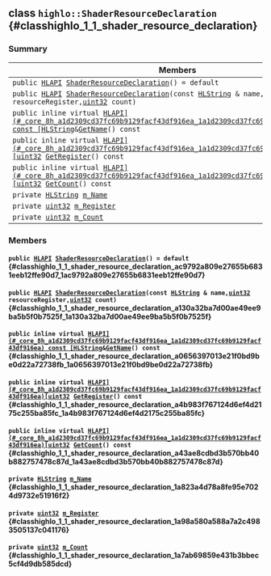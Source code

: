 ## class `highlo::ShaderResourceDeclaration` {#classhighlo_1_1_shader_resource_declaration}

### Summary

 Members                        | Descriptions                                
--------------------------------|---------------------------------------------
`public `[`HLAPI`](#_core_8h_a1d2309cd37fc69b9129facf43df916ea_1a1d2309cd37fc69b9129facf43df916ea)` `[`ShaderResourceDeclaration`](#classhighlo_1_1_shader_resource_declaration_ac9792a809e27655b6831eeb12ffe90d7_1ac9792a809e27655b6831eeb12ffe90d7)`() = default` | 
`public `[`HLAPI`](#_core_8h_a1d2309cd37fc69b9129facf43df916ea_1a1d2309cd37fc69b9129facf43df916ea)` `[`ShaderResourceDeclaration`](#classhighlo_1_1_shader_resource_declaration_a130a32ba7d00ae49ee9ba5b5f0b7525f_1a130a32ba7d00ae49ee9ba5b5f0b7525f)`(const `[`HLString`](docs-api/api-highlo.md#namespacehighlo_aae9b5b2474b992680f5555779f4bd538_1aae9b5b2474b992680f5555779f4bd538)` & name,`[`uint32`](#_base_types_8h_a1134b580f8da4de94ca6b1de4d37975e_1a1134b580f8da4de94ca6b1de4d37975e)` resourceRegister,`[`uint32`](#_base_types_8h_a1134b580f8da4de94ca6b1de4d37975e_1a1134b580f8da4de94ca6b1de4d37975e)` count)` | 
`public inline virtual `[`HLAPI](#_core_8h_a1d2309cd37fc69b9129facf43df916ea_1a1d2309cd37fc69b9129facf43df916ea) const [HLString`](docs-api/api-highlo.md#namespacehighlo_aae9b5b2474b992680f5555779f4bd538_1aae9b5b2474b992680f5555779f4bd538)` & `[`GetName`](#classhighlo_1_1_shader_resource_declaration_a0656397013e21f0bd9be0d22a72738fb_1a0656397013e21f0bd9be0d22a72738fb)`() const` | 
`public inline virtual `[`HLAPI](#_core_8h_a1d2309cd37fc69b9129facf43df916ea_1a1d2309cd37fc69b9129facf43df916ea)[uint32`](#_base_types_8h_a1134b580f8da4de94ca6b1de4d37975e_1a1134b580f8da4de94ca6b1de4d37975e)` `[`GetRegister`](#classhighlo_1_1_shader_resource_declaration_a4b983f767124d6ef4d2175c255ba85fc_1a4b983f767124d6ef4d2175c255ba85fc)`() const` | 
`public inline virtual `[`HLAPI](#_core_8h_a1d2309cd37fc69b9129facf43df916ea_1a1d2309cd37fc69b9129facf43df916ea)[uint32`](#_base_types_8h_a1134b580f8da4de94ca6b1de4d37975e_1a1134b580f8da4de94ca6b1de4d37975e)` `[`GetCount`](#classhighlo_1_1_shader_resource_declaration_a43ae8cdbd3b570bb40b882757478c87d_1a43ae8cdbd3b570bb40b882757478c87d)`() const` | 
`private `[`HLString`](docs-api/api-highlo.md#namespacehighlo_aae9b5b2474b992680f5555779f4bd538_1aae9b5b2474b992680f5555779f4bd538)` `[`m_Name`](#classhighlo_1_1_shader_resource_declaration_1a823a4d78a8fe95e7024d9732e51916f2) | 
`private `[`uint32`](#_base_types_8h_a1134b580f8da4de94ca6b1de4d37975e_1a1134b580f8da4de94ca6b1de4d37975e)` `[`m_Register`](#classhighlo_1_1_shader_resource_declaration_1a98a580a588a7a2c4983505137c041176) | 
`private `[`uint32`](#_base_types_8h_a1134b580f8da4de94ca6b1de4d37975e_1a1134b580f8da4de94ca6b1de4d37975e)` `[`m_Count`](#classhighlo_1_1_shader_resource_declaration_1a7ab69859e431b3bbec5cf4d9db585dcd) | 

### Members

#### `public `[`HLAPI`](#_core_8h_a1d2309cd37fc69b9129facf43df916ea_1a1d2309cd37fc69b9129facf43df916ea)` `[`ShaderResourceDeclaration`](#classhighlo_1_1_shader_resource_declaration_ac9792a809e27655b6831eeb12ffe90d7_1ac9792a809e27655b6831eeb12ffe90d7)`() = default` {#classhighlo_1_1_shader_resource_declaration_ac9792a809e27655b6831eeb12ffe90d7_1ac9792a809e27655b6831eeb12ffe90d7}

#### `public `[`HLAPI`](#_core_8h_a1d2309cd37fc69b9129facf43df916ea_1a1d2309cd37fc69b9129facf43df916ea)` `[`ShaderResourceDeclaration`](#classhighlo_1_1_shader_resource_declaration_a130a32ba7d00ae49ee9ba5b5f0b7525f_1a130a32ba7d00ae49ee9ba5b5f0b7525f)`(const `[`HLString`](docs-api/api-highlo.md#namespacehighlo_aae9b5b2474b992680f5555779f4bd538_1aae9b5b2474b992680f5555779f4bd538)` & name,`[`uint32`](#_base_types_8h_a1134b580f8da4de94ca6b1de4d37975e_1a1134b580f8da4de94ca6b1de4d37975e)` resourceRegister,`[`uint32`](#_base_types_8h_a1134b580f8da4de94ca6b1de4d37975e_1a1134b580f8da4de94ca6b1de4d37975e)` count)` {#classhighlo_1_1_shader_resource_declaration_a130a32ba7d00ae49ee9ba5b5f0b7525f_1a130a32ba7d00ae49ee9ba5b5f0b7525f}

#### `public inline virtual `[`HLAPI](#_core_8h_a1d2309cd37fc69b9129facf43df916ea_1a1d2309cd37fc69b9129facf43df916ea) const [HLString`](docs-api/api-highlo.md#namespacehighlo_aae9b5b2474b992680f5555779f4bd538_1aae9b5b2474b992680f5555779f4bd538)` & `[`GetName`](#classhighlo_1_1_shader_resource_declaration_a0656397013e21f0bd9be0d22a72738fb_1a0656397013e21f0bd9be0d22a72738fb)`() const` {#classhighlo_1_1_shader_resource_declaration_a0656397013e21f0bd9be0d22a72738fb_1a0656397013e21f0bd9be0d22a72738fb}

#### `public inline virtual `[`HLAPI](#_core_8h_a1d2309cd37fc69b9129facf43df916ea_1a1d2309cd37fc69b9129facf43df916ea)[uint32`](#_base_types_8h_a1134b580f8da4de94ca6b1de4d37975e_1a1134b580f8da4de94ca6b1de4d37975e)` `[`GetRegister`](#classhighlo_1_1_shader_resource_declaration_a4b983f767124d6ef4d2175c255ba85fc_1a4b983f767124d6ef4d2175c255ba85fc)`() const` {#classhighlo_1_1_shader_resource_declaration_a4b983f767124d6ef4d2175c255ba85fc_1a4b983f767124d6ef4d2175c255ba85fc}

#### `public inline virtual `[`HLAPI](#_core_8h_a1d2309cd37fc69b9129facf43df916ea_1a1d2309cd37fc69b9129facf43df916ea)[uint32`](#_base_types_8h_a1134b580f8da4de94ca6b1de4d37975e_1a1134b580f8da4de94ca6b1de4d37975e)` `[`GetCount`](#classhighlo_1_1_shader_resource_declaration_a43ae8cdbd3b570bb40b882757478c87d_1a43ae8cdbd3b570bb40b882757478c87d)`() const` {#classhighlo_1_1_shader_resource_declaration_a43ae8cdbd3b570bb40b882757478c87d_1a43ae8cdbd3b570bb40b882757478c87d}

#### `private `[`HLString`](docs-api/api-highlo.md#namespacehighlo_aae9b5b2474b992680f5555779f4bd538_1aae9b5b2474b992680f5555779f4bd538)` `[`m_Name`](#classhighlo_1_1_shader_resource_declaration_1a823a4d78a8fe95e7024d9732e51916f2) {#classhighlo_1_1_shader_resource_declaration_1a823a4d78a8fe95e7024d9732e51916f2}

#### `private `[`uint32`](#_base_types_8h_a1134b580f8da4de94ca6b1de4d37975e_1a1134b580f8da4de94ca6b1de4d37975e)` `[`m_Register`](#classhighlo_1_1_shader_resource_declaration_1a98a580a588a7a2c4983505137c041176) {#classhighlo_1_1_shader_resource_declaration_1a98a580a588a7a2c4983505137c041176}

#### `private `[`uint32`](#_base_types_8h_a1134b580f8da4de94ca6b1de4d37975e_1a1134b580f8da4de94ca6b1de4d37975e)` `[`m_Count`](#classhighlo_1_1_shader_resource_declaration_1a7ab69859e431b3bbec5cf4d9db585dcd) {#classhighlo_1_1_shader_resource_declaration_1a7ab69859e431b3bbec5cf4d9db585dcd}

